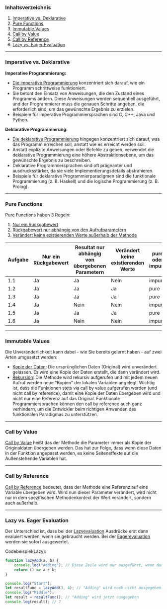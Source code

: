 ### Inhaltsverzeichnis

1. [Imperative vs. Deklarative](#imperative-vs-deklarative)
2. [Pure Functions](#pure-functions)
3. [Immutable Values](#immutable-values)
4. [Call by Value](#call-by-value)
5. [Call by Reference](#call-by-reference)
6. [Lazy vs. Eager Evaluation](#lazy-vs-eager-evaluation)

---

### Imperative vs. Deklarative

**Imperative Programmierung:**

- [Die imperative Programmierung](#imperative-programmierung) konzentriert sich darauf, wie ein Programm schrittweise funktioniert.
- Sie betont den Einsatz von Anweisungen, die den Zustand eines Programms ändern. Diese Anweisungen werden sequentiell ausgeführt, und der Programmierer muss die genauen Schritte angeben, die erforderlich sind, um das gewünschte Ergebnis zu erzielen.
- Beispiele für imperative Programmiersprachen sind C, C++, Java und Python.

**Deklarative Programmierung:**

- [Die deklarative Programmierung](#deklarative-programmierung) hingegen konzentriert sich darauf, was das Programm erreichen soll, anstatt wie es erreicht werden soll.
- Anstatt explizite Anweisungen oder Befehle zu geben, verwendet die deklarative Programmierung eine höhere Abstraktionsebene, um das gewünschte Ergebnis zu beschreiben.
- Deklarative Programmiersprachen sind oft prägnanter und ausdrucksstärker, da sie viele Implementierungsdetails abstrahieren.
- Beispiele für deklarative Programmierparadigmen sind die funktionale Programmierung (z. B. Haskell) und die logische Programmierung (z. B. Prolog).

---

### Pure Functions

Pure Functions haben 3 Regeln:

1. [Nur ein Rückgabewert](#nur-ein-rückgabewert)
2. [Rückgabewert nur abhängig von den Aufrufparametern](#rückgabewert-nur-abhängig-von-den-aufrufparametern)
3. [Verändert keine existierenden Werte außerhalb der Methode](#verändert-keine-existierenden-werte-außerhalb-der-methode)

| Aufgabe | Nur ein Rückgabewert | Resultat nur abhängig von übergebenen Parametern | Verändert keine existierenden Werte | pure oder impure |
|---------|-----------------------|-------------------------------------------------|---------------------------------------|-------------------|
| 1.1     | Ja                    | Ja                                              | Nein                                  | impure            |
| 1.2     | Ja                    | Ja                                              | Ja                                    | pure              |
| 1.3     | Ja                    | Ja                                              | Ja                                    | pure              |
| 1.4     | Ja                    | Nein                                            | Nein                                  | impure            |
| 1.5     | Ja                    | Ja                                              | Ja                                    | pure              |
| 1.6     | Ja                    | Nein                                            | Nein                                  | impure            |

---

### Immutable Values

Die Unveränderlichkeit kann dabei - wie Sie bereits gelernt haben - auf zwei Arten umgesetzt werden:

- [Kopie der Daten](#kopie-der-daten): Die ursprünglichen Daten (Original) wird unverändert gelassen. Es wird eine Kopie der Daten erstellt, die dann verändert wird.
- [Rekursion](#rekursion): Die Methode wird rekursiv aufgerufen und mit jedem neuen Aufruf werden neue "Kopien" der lokalen Variablen angelegt.
Wichtig ist, dass die Funktionen stets via call by value aufgerufen werden (und nicht call by reference), damit eine Kopie der Daten übergeben wird und nicht nur eine Referenz auf das Original. Funktionale Programmiersprachen können den call by reference auch ganz verhindern, um die Entwickler beim richtigen Anwenden des funktionalen Paradigmas zu unterstützen.

---

### Call by Value

[Call by Value](#call-by-value) heißt das der Methode die Parameter immer als Kopie der Originaldaten übergeben werden. Das hat zur Folge, dass wenn diese Daten in der Funktion angepasst werden, es keine Seiteneffekte auf die Außenstehende Variablen hat.

---

### Call by Reference

[Call by Reference](#call-by-reference) bedeutet, dass der Methode eine Referenz auf eine Variable übergeben wird. Wird nun dieser Parameter verändert, wird nicht nur in dem spezifischen Methodenkontext der Wert verändert, sondern auch außerhalb.

---

### Lazy vs. Eager Evaluation

Der Unterschied ist, dass bei der [Lazyevaluation](#lazy-evaluation) Ausdrücke erst dann evaluiert werden, wenn sie gebraucht werden. Bei der [Eagerevaluation](#eager-evaluation) werden sie sofort ausgewertet.

Codebeispiel(Lazy):

```javascript
function lazyAdd(a, b) {
    console.log("Adding"); // Diese Zeile wird nur ausgeführt, wenn das Ergebnis tatsächlich benötigt wird
    return () => a + b;
}

console.log("Start");
let resultFunc = lazyAdd(3, 4); // "Adding" wird noch nicht ausgegeben
console.log("Middle");
let result = resultFunc(); // "Adding" wird jetzt ausgegeben
console.log(result); // 7
